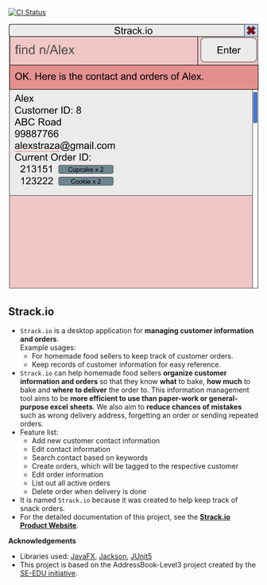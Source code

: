 [![CI Status](https://github.com/se-edu/addressbook-level3/workflows/Java%20CI/badge.svg)](https://github.com/AY2324S2-CS2103T-T08-2/tp/actions)

![Ui](docs/images/Ui.png)

## Strack.io
* `Strack.io` is a desktop application for **managing customer information and orders**.<br>
  Example usages:
  * For homemade food sellers to keep track of customer orders.
  * Keep records of customer information for easy reference.
* `Strack.io` can help homemade food sellers **organize customer information and orders** so that they know **what** to bake, **how much** to bake and **where to deliver** the order to. This information management tool aims to be **more efficient to use than paper-work or general-purpose excel sheets**. We also aim to **reduce chances of mistakes** such as wrong delivery address, forgetting an order or sending repeated orders.
* Feature list:
  * Add new customer contact information
  * Edit contact information
  * Search contact based on keywords
  * Create orders, which will be tagged to the respective customer
  * Edit order information
  * List out all active orders
  * Delete order when delivery is done
* It is named `Strack.io` because it was created to help keep track of snack orders.
* For the detailed documentation of this project, see the **[Strack.io Product Website](https://ay2324s2-cs2103t-t08-2.github.io/tp/)**.

**Acknowledgements**

* Libraries used: [JavaFX](https://openjfx.io/), [Jackson](https://github.com/FasterXML/jackson), [JUnit5](https://github.com/junit-team/junit5)
* This project is based on the AddressBook-Level3 project created by the [SE-EDU initiative](https://se-education.org).

